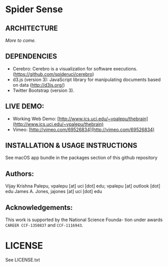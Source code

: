 # Spider Sense





## ARCHITECTURE
*More to come.*

## DEPENDENCIES

- Cerebro: Cerebro is a visualization for software executions. (https://github.com/spideruci/cerebro)
- d3.js (version 3): JavaScript library for manipulating documents based on data (http://d3js.org/)
- Twitter Bootstrap (version 3).

## LIVE DEMO:
- Working Web Demo: [http://www.ics.uci.edu/~vpalepu/thebrain](http://www.ics.uci.edu/~vpalepu/thebrain)
- Vimeo: [http://vimeo.com/69526834](http://vimeo.com/69526834)

## INSTALLATION & USAGE INSTRUCTIONS
See macOS app bundle in the packages section of this github repository

## Authors:
Vijay Krishna Palepu, vpalepu [at] uci [dot] edu; vpalepu [at] outlook [dot] edu
James A. Jones, jajones [at] uci [dot] edu  

## Acknowledgements:
This work is supported by the National Science Founda-
tion under awards `CAREER CCF-1350837` and `CCF-1116943`.

# LICENSE
See LICENSE.txt
